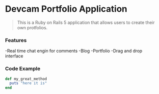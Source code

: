# Devcam Portfolio Application

> This is a Ruby on Rails 5 application that allows users to create their own protfolios.
 
### Features

 -Real time chat engin for comments
 -Blog
 -Portfolio
 -Drag and drop interface

### Code Example

```ruby
def my_great_method
  puts "here it is"
end
```